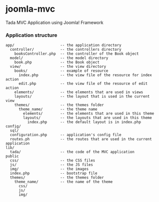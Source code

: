 joomla-mvc
==========

Tada MVC Application using Joomla! Framework

### Application structure
    app/                     -- the application directory
      controller/            -- the controllers directory
        booksController.php  -- the controller of the Book object
      model/                 -- the model directory
        book.php             -- the Book object
      view/                  -- the view directory
        books/               -- example of resource
          index.php          -- the view file of the resource for index action
          edit.php           -- the view file of the resource of edit action
        elements/            -- the elements that are used in views
        layouts/             -- the layout that is used in the current view
        themes/              -- the themes folder
          theme_name/        -- the theme name
            elements/        -- the elements that are used in this theme
            layouts/         -- the layouts that are used in this theme
              index.php      -- the default layout is in index.php
    config/
      sql/                   
      configuration.php      -- application's config file
      routes.ph              -- the routes that are used in the current application
    lib/
      tada/                  -- the code of the MVC application
    public 
      css/                   -- the CSS files
      js/                    -- the JS files
      img/                   -- the images
      index.php              -- bootstrap file
      themes/                -- the themes folder
        theme_name/          -- the name of the theme
          css/
          js/
          img/
      